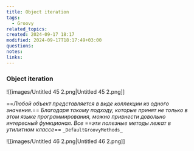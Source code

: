 ```yaml
---
title: Object iteration
tags:
  - Groovy
related_topics: 
created: 2024-09-17 18:17
modified: 2024-09-17T18:17:49+03:00
questions: 
notes: 
links: 
---
```


### Object iteration

![[images/Untitled 45 2.png|Untitled 45 2.png]]

==_Любой объект представляется в виде коллекции из одного значения._== _Благодаря такому подходу, которые принят не только в этом языке программирования, можно привнести довольно интересный функционал. Все_ ==_эти полезные методы лежат в утилитном классе_== `_DefaultGroovyMethods_`

![[images/Untitled 46 2.png|Untitled 46 2.png]]

  
